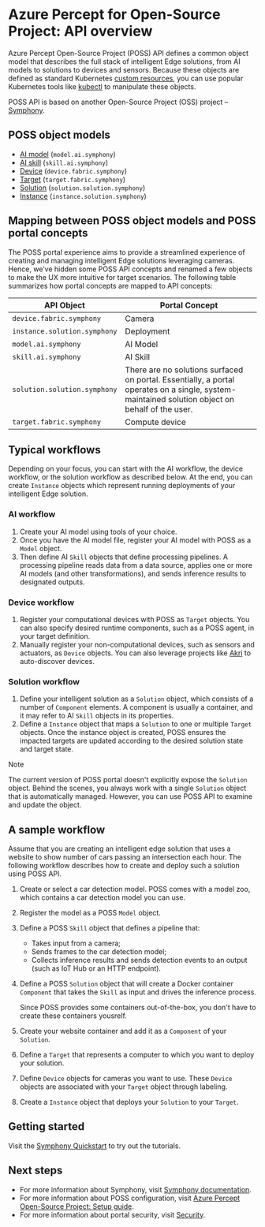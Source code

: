 # Azure Percept for Open-Source Project: API overview

Azure Percept Open-Source Project (POSS) API defines a common object model that describes the full stack of intelligent Edge solutions, from AI models to solutions to devices and sensors. Because these objects are defined as standard Kubernetes [custom resources](https://kubernetes.io/docs/concepts/extend-kubernetes/api-extension/custom-resources/), you can use popular Kubernetes tools like [kubectl](https://kubernetes.io/docs/reference/kubectl/kubectl/) to manipulate these objects.

POSS API is based on another Open-Source Project (OSS) project – [Symphony](./quick_start/quick_start.md).

## POSS object models

* [AI model](./object-model/ai-model.md) (```model.ai.symphony```)
* [AI skill](./object-model/ai-skill.md) (```skill.ai.symphony```)
* [Device](./object-model/device.md) (```device.fabric.symphony```)
* [Target](./object-model/target.md) (```target.fabric.symphony```)
* [Solution](./object-model/solution.md) (```solution.solution.symphony```)
* [Instance](./object-model/instance.md) (```instance.solution.symphony```)

## Mapping between POSS object models and POSS portal concepts

The POSS portal experience aims to provide a streamlined experience of creating and managing intelligent Edge solutions leveraging cameras. Hence, we’ve hidden some POSS API concepts and renamed a few objects to make the UX more intuitive for target scenarios. The following table summarizes how portal concepts are mapped to API concepts:

| API Object | Portal Concept |
|--------|--------|
| ```device.fabric.symphony``` | Camera |
| ```instance.solution.symphony``` | Deployment |
| ```model.ai.symphony``` | AI Model |
| ```skill.ai.symphony``` | AI Skill |
| ```solution.solution.symphony``` | There are no solutions surfaced on portal. Essentially, a portal operates on a single, system-maintained solution object on behalf of the user. |
| ```target.fabric.symphony``` | Compute device | 

## Typical workflows

Depending on your focus, you can start with the AI workflow, the device workflow, or the solution workflow as described below. At the end, you can create ```Instance``` objects which represent running deployments of your intelligent Edge solution.

### AI workflow

1. Create your AI model using tools of your choice. 
2. Once you have the AI model file, register your AI model with POSS as a ```Model``` object. 
3. Then define AI ```Skill``` objects that define processing pipelines. A processing pipeline reads data from a data source, applies one or more AI models (and other transformations), and sends inference results to designated outputs.

### Device workflow

1. Register your computational devices with POSS as ```Target``` objects. You can also specify desired runtime components, such as a POSS agent, in your target definition.
2. Manually register your non-computational devices, such as sensors and actuators, as ```Device``` objects. You can also leverage projects like [Akri](https://github.com/project-akri/akri) to auto-discover devices.

### Solution workflow

1. Define your intelligent solution as a ```Solution``` object, which consists of a number of ```Component``` elements. A component is usually a container, and it may refer to AI ```Skill``` objects in its properties.
2. Define a ```Instance``` object that maps a ```Solution``` to one or multiple ```Target``` objects. Once the instance object is created, POSS ensures the impacted targets are updated according to the desired solution state and target state.

> [!NOTE]
> The current version of POSS portal doesn't explicitly expose the ```Solution``` object. Behind the scenes, you always work with a single ```Solution``` object that is automatically managed. However, you can use POSS API to examine and update the object.

## A sample workflow

Assume that you are creating an intelligent edge solution that uses a website to show number of cars passing an intersection each hour. The following workflow describes how to create and deploy such a solution using POSS API.

1. Create or select a car detection model. POSS comes with a model zoo, which contains a car detection model you can use.
2. Register the model as a POSS ```Model``` object.
3. Define a POSS ```Skill``` object that defines a pipeline that:

    * Takes input from a camera;
    * Sends frames to the car detection model;
    * Collects inference results and sends detection events to an output (such as IoT Hub or an HTTP endpoint).
    
4. Define a POSS ```Solution``` object that will create a Docker container ```Component``` that takes the ```Skill``` as input and drives the inference process. 

   Since POSS provides some containers out-of-the-box, you don't have to create these containers yousrelf.
   
6. Create your website container and add it as a ```Component``` of your ```Solution```.
7. Define a ```Target``` that represents a computer to which you want to deploy your solution.
8. Define ```Device``` objects for cameras you want to use. These ```Device``` objects are associated with your ```Target``` object through labeling.
9. Create a ```Instance``` object that deploys your ```Solution``` to your ```Target```.

## Getting started

Visit the [Symphony Quickstart](./quick_start/quick_start.md) to try out the tutorials.

## Next steps

* For more information about Symphony, visit [Symphony documentation](https://github.com/azure/symphony-k8s).
* For more information about POSS configuration, visit [Azure Percept Open-Source Project: Setup guide](/docs/tutorial/setup-guide.md).
* For more information about portal security, visit [Security]().

